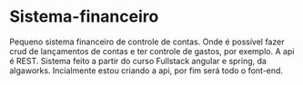 # Sistema-financeiro
Pequeno sistema financeiro de controle de contas. Onde é possível fazer crud de lançamentos de contas e ter controle de gastos, por exemplo. 
A api é REST.  Sistema feito a partir do curso Fullstack angular e spring, da algaworks.
Incialmente estou criando a api, por fim será todo o font-end.
